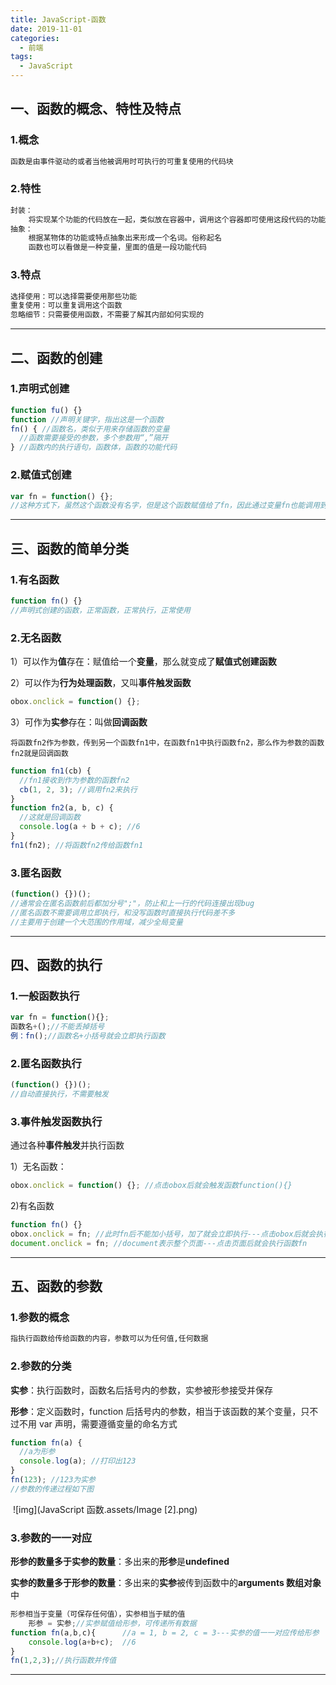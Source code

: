 ```yaml
---
title: JavaScript-函数
date: 2019-11-01
categories:
  - 前端
tags:
  - JavaScript
---
```


## 一、函数的概念、特性及特点

### 1.概念

```txt
函数是由事件驱动的或者当他被调用时可执行的可重复使用的代码块
```

### 2.特性

```txt
封装：
	将实现某个功能的代码放在一起，类似放在容器中，调用这个容器即可使用这段代码的功能
抽象：
	根据某物体的功能或特点抽象出来形成一个名词。俗称起名
	函数也可以看做是一种变量，里面的值是一段功能代码
```

### 3.特点

```txt
选择使用：可以选择需要使用那些功能
重复使用：可以重复调用这个函数
忽略细节：只需要使用函数，不需要了解其内部如何实现的
```

---

## 二、函数的创建

### 1.声明式创建

```javascript
function fu() {}
function //声明关键字，指出这是一个函数
fn() { //函数名，类似于用来存储函数的变量
  //函数需要接受的参数，多个参数用“,”隔开
} //函数内的执行语句，函数体，函数的功能代码
```

### 2.赋值式创建

```javascript
var fn = function() {};
//这种方式下，虽然这个函数没有名字，但是这个函数赋值给了fn，因此通过变量fn也能调用到这个函数
```

---

## 三、函数的简单分类

### 1.有名函数

```javascript
function fn() {}
//声明式创建的函数，正常函数，正常执行，正常使用
```

### 2.无名函数

1）可以作为**值**存在：赋值给一个**变量**，那么就变成了**赋值式创建函数**

2）可以作为**行为处理函数**，又叫**事件触发函数**

```javascript
obox.onclick = function() {};
```

3）可作为**实参**存在：叫做**回调函数**

    将函数fn2作为参数，传到另一个函数fn1中，在函数fn1中执行函数fn2，那么作为参数的函数fn2就是回调函数

```javascript
function fn1(cb) {
  //fn1接收到作为参数的函数fn2
  cb(1, 2, 3); //调用fn2来执行
}
function fn2(a, b, c) {
  //这就是回调函数
  console.log(a + b + c); //6
}
fn1(fn2); //将函数fn2传给函数fn1
```

### 3.匿名函数

```javascript
(function() {})();
//通常会在匿名函数前后都加分号";"，防止和上一行的代码连接出现bug
//匿名函数不需要调用立即执行，和没写函数时直接执行代码差不多
//主要用于创建一个大范围的作用域，减少全局变量
```

---

## 四、函数的执行

### 1.一般函数执行

```javascript
var fn = function(){};
函数名+();//不能丢掉括号
例：fn();//函数名+小括号就会立即执行函数
```

### 2.匿名函数执行

```javascript
(function() {})();
//自动直接执行，不需要触发
```

### 3.事件触发函数执行

通过各种**事件触发**并执行函数

1）无名函数：

```javascript
obox.onclick = function() {}; //点击obox后就会触发函数function(){}
```

2)有名函数

```javascript
function fn() {}
obox.onclick = fn; //此时fn后不能加小括号，加了就会立即执行---点击obox后就会执行函数fn
document.onclick = fn; //document表示整个页面---点击页面后就会执行函数fn
```

---

## 五、函数的参数

### 1.参数的概念

```txt
指执行函数给传给函数的内容，参数可以为任何值,任何数据
```

### 2.参数的分类

**实参**：执行函数时，函数名后括号内的参数，实参被形参接受并保存

**形参**：定义函数时，function 后括号内的参数，相当于该函数的某个变量，只不过不用 var 声明，需要遵循变量的命名方式

```javascript
function fn(a) {
  //a为形参
  console.log(a); //打印出123
}
fn(123); //123为实参
//参数的传递过程如下图
```

​ ![img](JavaScript 函数.assets/Image [2].png)

### 3.参数的一一对应

​ **形参的数量多于实参的数量**：多出来的**形参**是**undefined**

​ **实参的数量多于形参的数量**：多出来的**实参**被传到函数中的**arguments 数组对象**中

```javascript
形参相当于变量（可保存任何值），实参相当于赋的值
	形参 = 实参;//实参赋值给形参，可传递所有数据
function fn(a,b,c){      //a = 1, b = 2, c = 3---实参的值一一对应传给形参
    console.log(a+b+c);  //6
}
fn(1,2,3);//执行函数并传值
```

---
